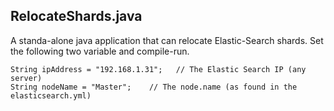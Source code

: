 RelocateShards.java
---------
A standa-alone java application that can relocate Elastic-Search shards.
Set the following two variable and compile-run.

	String ipAddress = "192.168.1.31";   // The Elastic Search IP (any server)
	String nodeName = "Master";    // The node.name (as found in the elasticsearch.yml)
